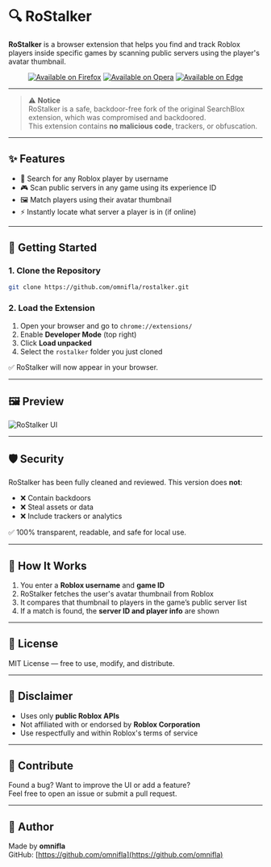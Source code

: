 # 🔍 RoStalker

**RoStalker** is a browser extension that helps you find and track Roblox players inside specific games by scanning public servers using the player's avatar thumbnail.

<p align="center">
  <a href="#"><img src="https://img.shields.io/badge/Available%20on-Firefox-orange?logo=firefox-browser&logoColor=white" alt="Available on Firefox"></a>
  <a href="#"><img src="https://img.shields.io/badge/Available%20on-Opera-red?logo=opera&logoColor=white" alt="Available on Opera"></a>
  <a href="#"><img src="https://img.shields.io/badge/Available%20on-Edge-blue?logo=microsoft-edge&logoColor=white" alt="Available on Edge"></a>
</p>

---

> ⚠️ **Notice**  
> RoStalker is a safe, backdoor-free fork of the original SearchBlox extension, which was compromised and backdoored.  
> This extension contains **no malicious code**, trackers, or obfuscation.

---

## ✨ Features

- 🔎 Search for any Roblox player by username
- 🎮 Scan public servers in any game using its experience ID
- 🖼️ Match players using their avatar thumbnail
- ⚡ Instantly locate what server a player is in (if online)

---

## 🚀 Getting Started

### 1. Clone the Repository

```bash
git clone https://github.com/omnifla/rostalker.git
```

### 2. Load the Extension

1. Open your browser and go to `chrome://extensions/`
2. Enable **Developer Mode** (top right)
3. Click **Load unpacked**
4. Select the `rostalker` folder you just cloned

✅ RoStalker will now appear in your browser.

---

## 🖼️ Preview

![RoStalker UI](screenshot.png)

---

## 🛡️ Security

RoStalker has been fully cleaned and reviewed. This version does **not**:

- ❌ Contain backdoors  
- ❌ Steal assets or data  
- ❌ Include trackers or analytics  

✅ 100% transparent, readable, and safe for local use.

---

## 📘 How It Works

1. You enter a **Roblox username** and **game ID**  
2. RoStalker fetches the user's avatar thumbnail from Roblox  
3. It compares that thumbnail to players in the game’s public server list  
4. If a match is found, the **server ID and player info** are shown

---

## 📄 License

MIT License — free to use, modify, and distribute.

---

## 💬 Disclaimer

- Uses only **public Roblox APIs**  
- Not affiliated with or endorsed by **Roblox Corporation**  
- Use respectfully and within Roblox's terms of service

---

## 🤝 Contribute

Found a bug? Want to improve the UI or add a feature?  
Feel free to open an issue or submit a pull request.

---

## 👤 Author

Made by **omnifla**  
GitHub: [https://github.com/omnifla](https://github.com/omnifla)
